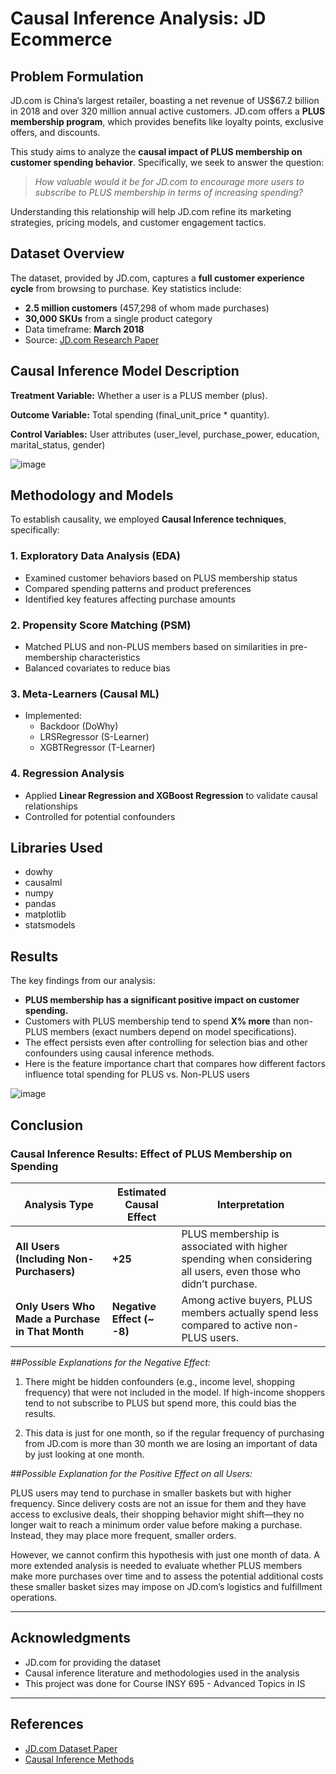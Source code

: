 # Causal Inference Analysis: JD Ecommerce

## Problem Formulation
JD.com is China’s largest retailer, boasting a net revenue of US$67.2 billion in 2018 and over 320 million annual active customers. JD.com offers a **PLUS membership program**, which provides benefits like loyalty points, exclusive offers, and discounts. 

This study aims to analyze the **causal impact of PLUS membership on customer spending behavior**. Specifically, we seek to answer the question:

> *How valuable would it be for JD.com to encourage more users to subscribe to PLUS membership in terms of increasing spending?*

Understanding this relationship will help JD.com refine its marketing strategies, pricing models, and customer engagement tactics.

## Dataset Overview
The dataset, provided by JD.com, captures a **full customer experience cycle** from browsing to purchase. Key statistics include:
- **2.5 million customers** (457,298 of whom made purchases)
- **30,000 SKUs** from a single product category
- Data timeframe: **March 2018**
- Source: [JD.com Research Paper](https://papers.ssrn.com/sol3/papers.cfm?abstract_id=3511861)


## **Causal Inference Model Description**

**Treatment Variable:** Whether a user is a PLUS member (plus).

**Outcome Variable:** Total spending (final_unit_price * quantity).

**Control Variables:** User attributes (user_level, purchase_power, education, marital_status, gender)

![image](https://github.com/user-attachments/assets/8cb97c4e-a291-473c-80e5-14a455d92d1a)


## Methodology and Models
To establish causality, we employed **Causal Inference techniques**, specifically:

### 1. **Exploratory Data Analysis (EDA)**
- Examined customer behaviors based on PLUS membership status
- Compared spending patterns and product preferences
- Identified key features affecting purchase amounts

### 2. **Propensity Score Matching (PSM)**
- Matched PLUS and non-PLUS members based on similarities in pre-membership characteristics
- Balanced covariates to reduce bias

### 3. **Meta-Learners (Causal ML)**
- Implemented:
  - Backdoor (DoWhy) 
  - LRSRegressor (S-Learner)
  - XGBTRegressor (T-Learner)

### 4. **Regression Analysis**
- Applied **Linear Regression and XGBoost Regression** to validate causal relationships
- Controlled for potential confounders

## Libraries Used
- dowhy
- causalml
- numpy
- pandas
- matplotlib
- statsmodels

## Results
The key findings from our analysis:
- **PLUS membership has a significant positive impact on customer spending.**
- Customers with PLUS membership tend to spend **X% more** than non-PLUS members (exact numbers depend on model specifications).
- The effect persists even after controlling for selection bias and other confounders using causal inference methods.
- Here is the feature importance chart that compares how different factors influence total spending for PLUS vs. Non-PLUS users
  
![image](https://github.com/user-attachments/assets/44b636a9-8d7b-460f-8d34-b1656ebffc03)


## Conclusion

### **Causal Inference Results: Effect of PLUS Membership on Spending**

| **Analysis Type** | **Estimated Causal Effect** | **Interpretation** |
|------------------|--------------------------|-------------------|
| **All Users (Including Non-Purchasers)** | **+25** | PLUS membership is associated with higher spending when considering all users, even those who didn’t purchase. |
| **Only Users Who Made a Purchase in That Month** | **Negative Effect (~ -8)** | Among active buyers, PLUS members actually spend less compared to active non-PLUS users. |

##*Possible Explanations for the Negative Effect:*

1. There might be hidden confounders (e.g., income level, shopping frequency) that were not included in the model.
If high-income shoppers tend to not subscribe to PLUS but spend more, this could bias the results.

2. This data is just for one month, so if the regular frequency of purchasing from JD.com is more than 30 month we are losing an important of data by just looking at one month.

##*Possible Explanation for the Positive Effect on all Users:*

PLUS users may tend to purchase in smaller baskets but with higher frequency. Since delivery costs are not an issue for them and they have access to exclusive deals, their shopping behavior might shift—they no longer wait to reach a minimum order value before making a purchase. Instead, they may place more frequent, smaller orders.

However, we cannot confirm this hypothesis with just one month of data. A more extended analysis is needed to evaluate whether PLUS members make more purchases over time and to assess the potential additional costs these smaller basket sizes may impose on JD.com’s logistics and fulfillment operations.

---

## Acknowledgments
- JD.com for providing the dataset
- Causal inference literature and methodologies used in the analysis
- This project was done for Course INSY 695 - Advanced Topics in IS
  
---

## References

- [JD.com Dataset Paper](https://papers.ssrn.com/sol3/papers.cfm?abstract_id=3511861)
- [Causal Inference Methods](https://www.causalinferencebook.com/)

